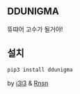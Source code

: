 ## DDUNIGMA
뜌땨어 고수가 될거야!

## 설치
```bash
pip3 install ddunigma
```

by [i3l3](https://github.com/i3l3) & [Rnsn](https://github.com/gunu3371)